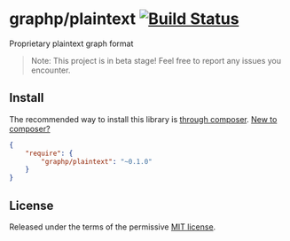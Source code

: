# graphp/plaintext [![Build Status](https://travis-ci.org/graphp/plaintext.svg?branch=master)](https://travis-ci.org/graphp/plaintext)

Proprietary plaintext graph format

> Note: This project is in beta stage! Feel free to report any issues you encounter.

## Install

The recommended way to install this library is [through composer](http://getcomposer.org). [New to composer?](http://getcomposer.org/doc/00-intro.md)

```JSON
{
    "require": {
        "graphp/plaintext": "~0.1.0"
    }
}
```

## License

Released under the terms of the permissive [MIT license](http://opensource.org/licenses/MIT).
